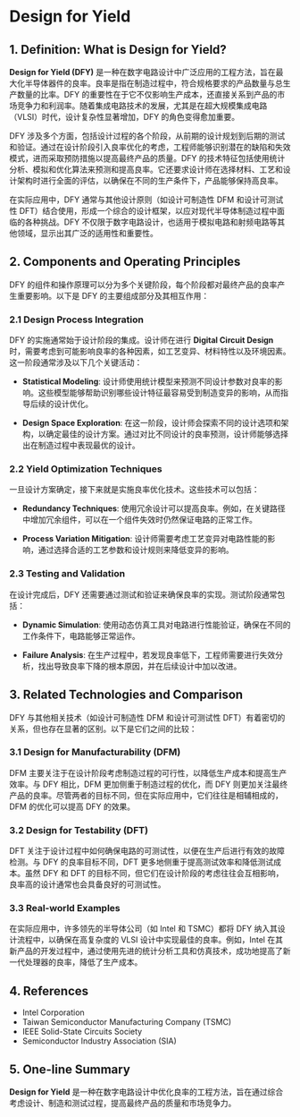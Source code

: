 # Design for Yield

## 1. Definition: What is **Design for Yield**?
**Design for Yield (DFY)** 是一种在数字电路设计中广泛应用的工程方法，旨在最大化半导体器件的良率。良率是指在制造过程中，符合规格要求的产品数量与总生产数量的比率。DFY 的重要性在于它不仅影响生产成本，还直接关系到产品的市场竞争力和利润率。随着集成电路技术的发展，尤其是在超大规模集成电路（VLSI）时代，设计复杂性显著增加，DFY 的角色变得愈加重要。

DFY 涉及多个方面，包括设计过程的各个阶段，从前期的设计规划到后期的测试和验证。通过在设计阶段引入良率优化的考虑，工程师能够识别潜在的缺陷和失效模式，进而采取预防措施以提高最终产品的质量。DFY 的技术特征包括使用统计分析、模拟和优化算法来预测和提高良率。它还要求设计师在选择材料、工艺和设计架构时进行全面的评估，以确保在不同的生产条件下，产品能够保持高良率。

在实际应用中，DFY 通常与其他设计原则（如设计可制造性 DFM 和设计可测试性 DFT）结合使用，形成一个综合的设计框架，以应对现代半导体制造过程中面临的各种挑战。DFY 不仅限于数字电路设计，也适用于模拟电路和射频电路等其他领域，显示出其广泛的适用性和重要性。

## 2. Components and Operating Principles
DFY 的组件和操作原理可以分为多个关键阶段，每个阶段都对最终产品的良率产生重要影响。以下是 DFY 的主要组成部分及其相互作用：

### 2.1 Design Process Integration
DFY 的实施通常始于设计阶段的集成。设计师在进行 **Digital Circuit Design** 时，需要考虑到可能影响良率的各种因素，如工艺变异、材料特性以及环境因素。这一阶段通常涉及以下几个关键活动：

- **Statistical Modeling**: 设计师使用统计模型来预测不同设计参数对良率的影响。这些模型能够帮助识别哪些设计特征最容易受到制造变异的影响，从而指导后续的设计优化。

- **Design Space Exploration**: 在这一阶段，设计师会探索不同的设计选项和架构，以确定最佳的设计方案。通过对比不同设计的良率预测，设计师能够选择出在制造过程中表现最优的设计。

### 2.2 Yield Optimization Techniques
一旦设计方案确定，接下来就是实施良率优化技术。这些技术可以包括：

- **Redundancy Techniques**: 使用冗余设计可以提高良率。例如，在关键路径中增加冗余组件，可以在一个组件失效时仍然保证电路的正常工作。

- **Process Variation Mitigation**: 设计师需要考虑工艺变异对电路性能的影响，通过选择合适的工艺参数和设计规则来降低变异的影响。

### 2.3 Testing and Validation
在设计完成后，DFY 还需要通过测试和验证来确保良率的实现。测试阶段通常包括：

- **Dynamic Simulation**: 使用动态仿真工具对电路进行性能验证，确保在不同的工作条件下，电路能够正常运作。

- **Failure Analysis**: 在生产过程中，若发现良率低下，工程师需要进行失效分析，找出导致良率下降的根本原因，并在后续设计中加以改进。

## 3. Related Technologies and Comparison
DFY 与其他相关技术（如设计可制造性 DFM 和设计可测试性 DFT）有着密切的关系，但也存在显著的区别。以下是它们之间的比较：

### 3.1 Design for Manufacturability (DFM)
DFM 主要关注于在设计阶段考虑制造过程的可行性，以降低生产成本和提高生产效率。与 DFY 相比，DFM 更加侧重于制造过程的优化，而 DFY 则更加关注最终产品的良率。尽管两者的目标不同，但在实际应用中，它们往往是相辅相成的，DFM 的优化可以提高 DFY 的效果。

### 3.2 Design for Testability (DFT)
DFT 关注于设计过程中如何确保电路的可测试性，以便在生产后进行有效的故障检测。与 DFY 的良率目标不同，DFT 更多地侧重于提高测试效率和降低测试成本。虽然 DFY 和 DFT 的目标不同，但它们在设计阶段的考虑往往会互相影响，良率高的设计通常也会具备良好的可测试性。

### 3.3 Real-world Examples
在实际应用中，许多领先的半导体公司（如 Intel 和 TSMC）都将 DFY 纳入其设计流程中，以确保在高复杂度的 VLSI 设计中实现最佳的良率。例如，Intel 在其新产品的开发过程中，通过使用先进的统计分析工具和仿真技术，成功地提高了新一代处理器的良率，降低了生产成本。

## 4. References
- Intel Corporation
- Taiwan Semiconductor Manufacturing Company (TSMC)
- IEEE Solid-State Circuits Society
- Semiconductor Industry Association (SIA)

## 5. One-line Summary
**Design for Yield** 是一种在数字电路设计中优化良率的工程方法，旨在通过综合考虑设计、制造和测试过程，提高最终产品的质量和市场竞争力。
